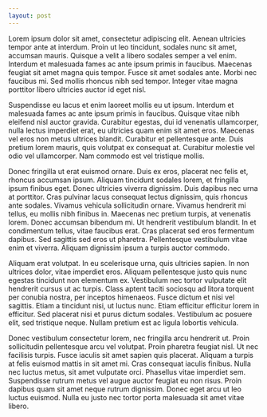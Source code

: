 ```yaml
---
layout: post
---
```

Lorem ipsum dolor sit amet, consectetur adipiscing elit. Aenean ultricies tempor ante at interdum. Proin ut leo tincidunt, sodales nunc sit amet, accumsan mauris. Quisque a velit a libero sodales semper a vel enim. Interdum et malesuada fames ac ante ipsum primis in faucibus. Maecenas feugiat sit amet magna quis tempor. Fusce sit amet sodales ante. Morbi nec faucibus mi. Sed mollis rhoncus nibh sed tempor. Integer vitae magna porttitor libero ultricies auctor id eget nisl.

Suspendisse eu lacus et enim laoreet mollis eu ut ipsum. Interdum et malesuada fames ac ante ipsum primis in faucibus. Quisque vitae nibh eleifend nisl auctor gravida. Curabitur egestas, dui id venenatis ullamcorper, nulla lectus imperdiet erat, eu ultricies quam enim sit amet eros. Maecenas vel eros non metus ultrices blandit. Curabitur et pellentesque ante. Duis pretium lorem mauris, quis volutpat ex consequat at. Curabitur molestie vel odio vel ullamcorper. Nam commodo est vel tristique mollis.

Donec fringilla ut erat euismod ornare. Duis ex eros, placerat nec felis et, rhoncus accumsan ipsum. Aliquam tincidunt sodales lorem, et fringilla ipsum finibus eget. Donec ultricies viverra dignissim. Duis dapibus nec urna at porttitor. Cras pulvinar lacus consequat lectus dignissim, quis rhoncus ante sodales. Vivamus vehicula sollicitudin ornare. Vivamus hendrerit mi tellus, eu mollis nibh finibus in. Maecenas nec pretium turpis, at venenatis lorem. Donec accumsan bibendum mi. Ut hendrerit vestibulum blandit. In et condimentum tellus, vitae faucibus erat. Cras placerat sed eros fermentum dapibus. Sed sagittis sed eros ut pharetra. Pellentesque vestibulum vitae enim et viverra. Aliquam dignissim ipsum a turpis auctor commodo.

Aliquam erat volutpat. In eu scelerisque urna, quis ultricies sapien. In non ultrices dolor, vitae imperdiet eros. Aliquam pellentesque justo quis nunc egestas tincidunt non elementum ex. Vestibulum nec tortor vulputate elit hendrerit cursus ut ac turpis. Class aptent taciti sociosqu ad litora torquent per conubia nostra, per inceptos himenaeos. Fusce dictum et nisi vel sagittis. Etiam a tincidunt nisi, ut luctus nunc. Etiam efficitur efficitur lorem in efficitur. Sed placerat nisi et purus dictum sodales. Vestibulum ac posuere elit, sed tristique neque. Nullam pretium est ac ligula lobortis vehicula.

Donec vestibulum consectetur lorem, nec fringilla arcu hendrerit ut. Proin sollicitudin pellentesque arcu vel volutpat. Proin pharetra feugiat nisl. Ut nec facilisis turpis. Fusce iaculis sit amet sapien quis placerat. Aliquam a turpis at felis euismod mattis in sit amet mi. Cras consequat iaculis finibus. Nulla nec luctus metus, sit amet vulputate orci. Phasellus vitae imperdiet sem. Suspendisse rutrum metus vel augue auctor feugiat eu non risus. Proin dapibus quam sit amet neque rutrum dignissim. Donec eget arcu ut leo luctus euismod. Nulla eu justo nec tortor porta malesuada sit amet vitae libero. 
